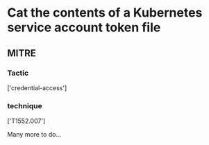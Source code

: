 # Cat the contents of a Kubernetes service account token file

## MITRE

### Tactic
['credential-access']

### technique
['T1552.007']

Many more to do...
